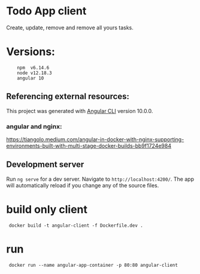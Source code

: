 # Todo App client
Create, update, remove and remove all yours tasks.

# Versions:
```
    npm  v6.14.6
    node v12.18.3
    angular 10 
```
## Referencing external resources:
This project was generated with [Angular CLI](https://github.com/angular/angular-cli) version 10.0.0.

### angular and nginx:
https://tiangolo.medium.com/angular-in-docker-with-nginx-supporting-environments-built-with-multi-stage-docker-builds-bb9f1724e984



## Development server

Run `ng serve` for a dev server. Navigate to `http://localhost:4200/`. The app will automatically reload if you change any of the source files.


# build only client
```
 docker build -t angular-client -f Dockerfile.dev .  
 ```
# run 
```
 docker run --name angular-app-container -p 80:80 angular-client
```